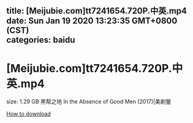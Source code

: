 
title: [Meijubie.com]tt7241654.720P.中英.mp4
date: Sun Jan 19 2020 13:23:35 GMT+0800 (CST)    
categories: baidu
---

# [Meijubie.com]tt7241654.720P.中英.mp4
size: 1.29 GB
 黑帮之地 In the Absence of Good Men (2017)|美剧鳖
 

[How to download](https://bpcam.bemobtrk.com/go/2ceec3aa-1ca2-46d6-b9ff-aaa5c184517c?jno=328)